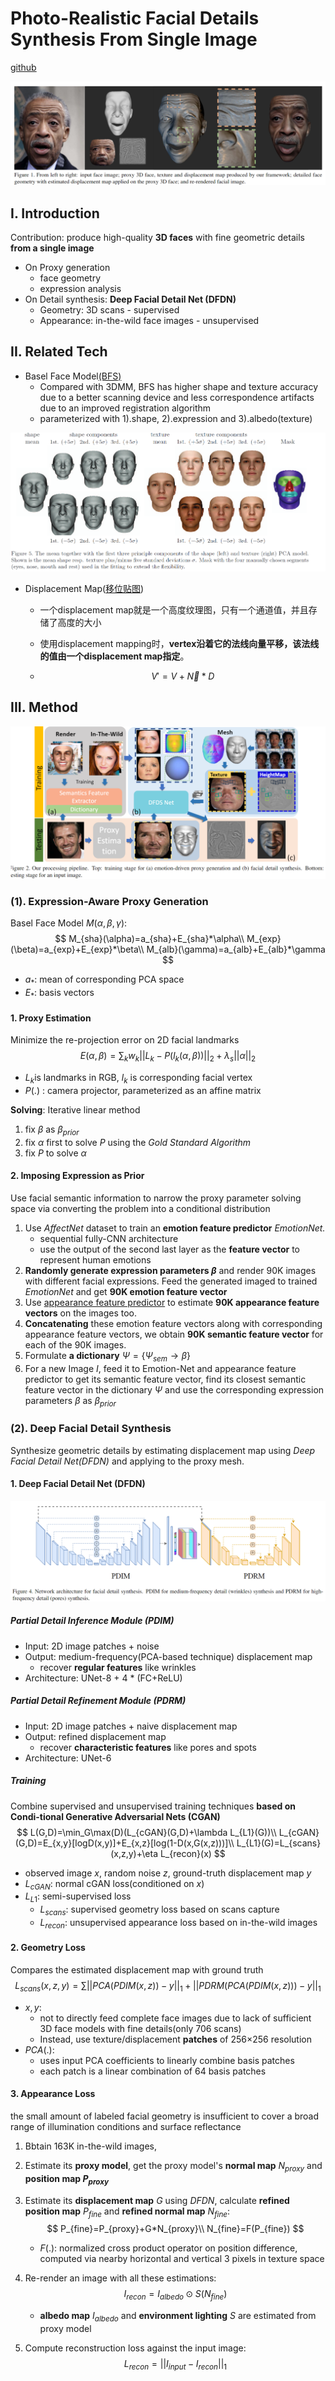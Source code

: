# Photo-Realistic Facial Details Synthesis From Single Image

[github](https://github.com/apchenstu/Facial_Details_Synthesis)

<img src="img/22.png" style="zoom:67%;" />

## I. Introduction

Contribution: produce high-quality **3D faces** with fine geometric details **from a single image**

- On Proxy generation 
  - face geometry 
  - expression analysis 
- On Detail synthesis:  **Deep Facial Detail Net (DFDN)**
  - Geometry: 3D scans - supervised
  - Appearance: in-the-wild face images - unsupervised

## II. Related Tech

- Basel Face Model[(BFS)](https://www.mendeley.com/catalogue/3d-face-model-pose-illumination-invariant-face-recognition/)
  - Compared with 3DMM, BFS has higher shape and texture accuracy due to a better scanning device and less correspondence artifacts due to an improved registration algorithm
  - parameterized with 1).shape, 2).expression and 3).albedo(texture)

<img src="img/23.png" style="zoom:50%;" />

- Displacement Map([移位贴图](https://blog.csdn.net/chenjinxian_3D/article/details/51885061))

  - 一个displacement map就是一个高度纹理图，只有一个通道值，并且存储了高度的大小

  - 使用displacement mapping时，**vertex沿着它的法线向量平移，该法线的值由一个displacement map指定**。

  - $$
    V\prime=V+\vec{N}*D
    $$

    

## III. Method

<img src="img/24.png" style="zoom:50%;" />

### (1). Expression-Aware Proxy Generation

Basel Face Model $M(\alpha, \beta, \gamma)$:
$$
M_{sha}(\alpha)=a_{sha}+E_{sha}*\alpha\\
M_{exp}(\beta)=a_{exp}+E_{exp}*\beta\\
M_{alb}(\gamma)=a_{alb}+E_{alb}*\gamma
$$

- $a_*$: mean of corresponding PCA space
- $E_*$: basis vectors

#### 1. Proxy Estimation

 Minimize the re-projection error on 2D facial landmarks
$$
E(\alpha, \beta)=\sum_kw_k||L_k-P(l_k(\alpha, \beta))||_2+\lambda_s||\alpha||_2
$$

- $L_k$is landmarks in RGB, $l_k$ is corresponding facial vertex
- $P(.)$ : camera projector, parameterized as an affine matrix 

**Solving**: Iterative linear method

1. fix $\beta$  as $\beta_{prior}$
2. fix $\alpha$ first to solve $P$ using the *Gold Standard Algorithm*
3. fix $P$ to solve $\alpha$ 

#### 2. Imposing Expression as Prior

Use facial semantic information to narrow the proxy parameter solving space via converting the problem into a conditional distribution

1. Use *AffectNet* dataset to train an **emotion feature predictor** *EmotionNet.*
   - sequential  fully-CNN architecture
   - use the output of the second last layer as the **feature vector** to represent human emotions 
2. **Randomly generate expression parameters $\beta$** and render 90K images with different facial expressions.  Feed the generated imaged to trained *EmotionNet* and get **90K emotion feature vector**
3. Use [appearance feature predictor](https://ieeexplore.ieee.org/document/7284869?arnumber=7284869&tag=1) to estimate **90K appearance feature vectors** on the images too.
4. **Concatenating** these emotion feature vectors along with corresponding appearance feature vectors,  we obtain **90K semantic feature vector** for each of the 90K images. 
5. Formulate **a dictionary** $\Psi=\{\Psi_{sem} \to \beta\}$
6. For a new Image $I$,  feed  it to Emotion-Net and appearance feature predictor to get its semantic feature vector,  find its closest semantic feature vector in the dictionary $\Psi$ and use the corresponding expression parameters $\beta$ as $\beta_{prior}$ 

### (2). Deep Facial Detail Synthesis

Synthesize geometric details by estimating displacement map using *Deep Facial Detail Net(DFDN)* and applying to the proxy mesh.

#### 1. Deep Facial Detail Net (DFDN)

<img src="img/25.png" style="zoom:50%;" />

##### Partial Detail Inference Module (PDIM)

- Input: 2D image patches + noise
- Output: medium-frequency(PCA-based technique) displacement map
  - recover **regular features** like wrinkles
- Architecture: UNet-8 + 4 * (FC+ReLU)

##### Partial Detail Refinement Module (PDRM) 

- Input: 2D image patches + naive displacement map
- Output: refined displacement map
  - recover **characteristic features** like pores and spots
- Architecture: UNet-6

##### Training

Combine supervised and unsupervised training techniques **based on Condi-tional Generative Adversarial Nets (CGAN)**
$$
L(G,D)=\min_G\max(D)(L_{cGAN}(G,D)+\lambda L_{L1}(G))\\
L_{cGAN}(G,D)=E_{x,y}[logD(x,y)]+E_{x,z}[log(1-D(x,G(x,z)))]\\
L_{L1}(G)=L_{scans}(x,z,y)+\eta L_{recon}(x)
$$

- observed image $x$, random noise $z$, ground-truth displacement map $y$
- $L_{cGAN}$: normal cGAN loss(conditioned on $x$)
- $L_{L1}$: semi-supervised loss
  - $L_{scans}$: supervised geometry loss based on scans capture
  - $L_{recon}$: unsupervised appearance loss based on in-the-wild images 

 #### 2. Geometry Loss

Compares the estimated displacement map with ground truth
$$
L_{scans}(x,z,y)=\sum||PCA(PDIM(x,z))-y||_1+||PDRM(PCA(PDIM(x,z)))-y||_1
$$

- $x,y$:
  - not to directly feed complete face images due to lack of sufficient 3D face models with fine details(only 706 scans)
  - Instead, use texture/displacement **patches** of 256×256 resolution
- $PCA(.)$: 
  - uses input PCA coefficients to linearly combine basis patches
  - each patch is a linear combination of 64 basis patches

#### 3. Appearance Loss 

the small amount of labeled facial geometry is insufficient to cover a broad range of illumination conditions and surface reflectance

1. Bbtain 163K in-the-wild images,

2. Estimate its **proxy model**, get the proxy model's **normal map** $N_{proxy}$ and **position map $P_{proxy}$**

3. Estimate its **displacement map** $G$ using *DFDN*, calculate **refined position map** $P_{fine}$ and **refined normal map** $N_{fine}$:
   $$
   P_{fine}=P_{proxy}+G*N_{proxy}\\
   N_{fine}=F(P_{fine})
   $$

   - $F(.)$:  normalized cross product operator on position difference,    computed via nearby horizontal and vertical 3 pixels in texture  space

4. Re-render an image with all these estimations:
   $$
   I_{recon}=I_{albedo}\odot S(N_{fine})
   $$

   - **albedo map** $I_{albedo}$ and **environment lighting** $S$ are estimated from proxy model

5. Compute reconstruction loss against the input image:
   $$
   L_{recon}=||I_{input}-I_{recon}||_1
   $$
   



